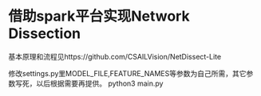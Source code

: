 # 借助spark平台实现Network Dissection

基本原理和流程见https://github.com/CSAILVision/NetDissect-Lite

修改settings.py里MODEL_FILE,FEATURE_NAMES等参数为自己所需，其它参数写死，以后根据需要再提供。
python3 main.py